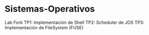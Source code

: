 # Sistemas-Operativos
Lab Fork
TP1: Implementación de Shell
TP2: Scheduler de JOS
TP3: Implementación de FileSystem (FUSE)
